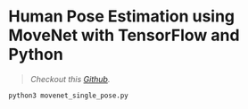# Human Pose Estimation using MoveNet with TensorFlow and Python
> *Checkout this [Github](https://github.com/shubhamsaras).*
```
python3 movenet_single_pose.py
```
